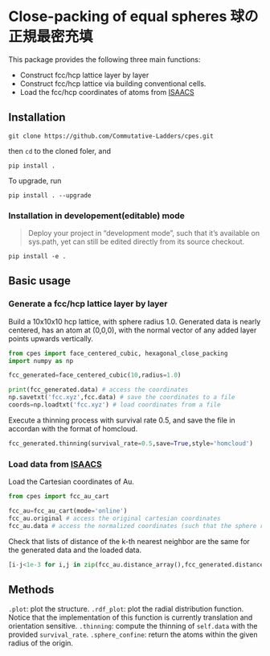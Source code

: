 # Close-packing of equal spheres 球の正規最密充填

This package provides the following three main functions:

* Construct fcc/hcp lattice layer by layer
* Construct fcc/hcp lattice via building conventional cells.
* Load the fcc/hcp coordinates of atoms from [ISAACS](http://isaacs.sourceforge.net/ex.html#Si)

## Installation

```
git clone https://github.com/Commutative-Ladders/cpes.git
```
then `cd` to the cloned foler, and
```
pip install .
```

To upgrade, run
```
pip install . --upgrade
```

### Installation in developement(editable) mode

> Deploy your project in “development mode”, such that it’s available on sys.path, yet can still be edited directly from its source checkout.

```
pip install -e .
```

## Basic usage

### Generate a fcc/hcp lattice layer by layer

Build a 10x10x10 hcp lattice, with sphere radius 1.0. Generated data is nearly centered, has an atom at (0,0,0), with the normal vector of any added layer points upwards vertically.

```python
from cpes import face_centered_cubic, hexagonal_close_packing
import numpy as np

fcc_generated=face_centered_cubic(10,radius=1.0) 

print(fcc_generated.data) # access the coordinates
np.savetxt('fcc.xyz',fcc.data) # save the coordinates to a file
coords=np.loadtxt('fcc.xyz') # load coordinates from a file
```
Execute a thinning process with survival rate 0.5, and save the file in accordan with the format of homcloud.
```python
fcc_generated.thinning(survival_rate=0.5,save=True,style='homcloud')
```



### Load data from [ISAACS](http://isaacs.sourceforge.net/ex.html)

Load the Cartesian coordinates of Au.
```python
from cpes import fcc_au_cart

fcc_au=fcc_au_cart(mode='online')
fcc_au.original # access the original cartesian coordinates
fcc_au.data # access the normalized coordinates (such that the sphere radius becomes 1.0)
```

Check that lists of distance of the k-th nearest neighbor are the same for the generated data and the loaded data.

```python
[i-j<1e-3 for i,j in zip(fcc_au.distance_array(),fcc_generated.distance_array())]
```

## Methods

`.plot`: plot the structure.
`.rdf_plot`: plot the radial distribution function. Notice that the implementation of this function is currently translation and orientation sensitive.
`.thinning`: compute the thinning of `self.data` with the provided `survival_rate`.
`.sphere_confine`: return the atoms within the given radius of the origin.

